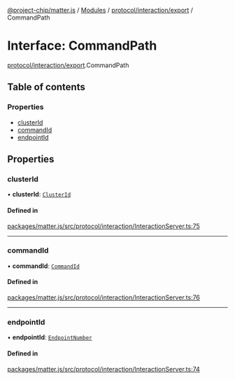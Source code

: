 [@project-chip/matter.js](../README.md) / [Modules](../modules.md) / [protocol/interaction/export](../modules/protocol_interaction_export.md) / CommandPath

# Interface: CommandPath

[protocol/interaction/export](../modules/protocol_interaction_export.md).CommandPath

## Table of contents

### Properties

- [clusterId](protocol_interaction_export.CommandPath.md#clusterid)
- [commandId](protocol_interaction_export.CommandPath.md#commandid)
- [endpointId](protocol_interaction_export.CommandPath.md#endpointid)

## Properties

### clusterId

• **clusterId**: [`ClusterId`](../modules/datatype_export.md#clusterid)

#### Defined in

[packages/matter.js/src/protocol/interaction/InteractionServer.ts:75](https://github.com/project-chip/matter.js/blob/c0d55745d5279e16fdfaa7d2c564daa31e19c627/packages/matter.js/src/protocol/interaction/InteractionServer.ts#L75)

___

### commandId

• **commandId**: [`CommandId`](../modules/datatype_export.md#commandid)

#### Defined in

[packages/matter.js/src/protocol/interaction/InteractionServer.ts:76](https://github.com/project-chip/matter.js/blob/c0d55745d5279e16fdfaa7d2c564daa31e19c627/packages/matter.js/src/protocol/interaction/InteractionServer.ts#L76)

___

### endpointId

• **endpointId**: [`EndpointNumber`](../modules/datatype_export.md#endpointnumber)

#### Defined in

[packages/matter.js/src/protocol/interaction/InteractionServer.ts:74](https://github.com/project-chip/matter.js/blob/c0d55745d5279e16fdfaa7d2c564daa31e19c627/packages/matter.js/src/protocol/interaction/InteractionServer.ts#L74)

